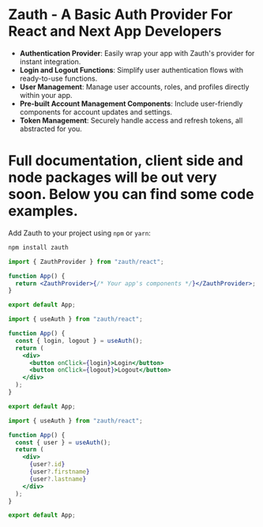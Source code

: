 # Zauth - A Basic Auth Provider For React and Next App Developers

- **Authentication Provider**: Easily wrap your app with Zauth's provider for instant integration.
- **Login and Logout Functions**: Simplify user authentication flows with ready-to-use functions.
- **User Management**: Manage user accounts, roles, and profiles directly within your app.
- **Pre-built Account Management Components**: Include user-friendly components for account updates and settings.
- **Token Management**: Securely handle access and refresh tokens, all abstracted for you.

# Full documentation, client side and node packages will be out very soon. Below you can find some code examples.


Add Zauth to your project using `npm` or `yarn`:

```bash
npm install zauth
```

```jsx
import { ZauthProvider } from "zauth/react";

function App() {
  return <ZauthProvider>{/* Your app's components */}</ZauthProvider>;
}

export default App;
```

```jsx
import { useAuth } from "zauth/react";

function App() {
  const { login, logout } = useAuth();
  return (
    <div>
      <button onClick={login}>Login</button>
      <button onClick={logout}>Logout</button>
    </div>
  );
}

export default App;
```

```jsx
import { useAuth } from "zauth/react";

function App() {
  const { user } = useAuth();
  return (
    <div>
      {user?.id}
      {user?.firstname}
      {user?.lastname}
    </div>
  );
}

export default App;
```
